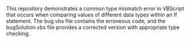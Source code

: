 This repository demonstrates a common type mismatch error in VBScript that occurs when comparing values of different data types within an If statement. The bug.vbs file contains the erroneous code, and the bugSolution.vbs file provides a corrected version with appropriate type checking.